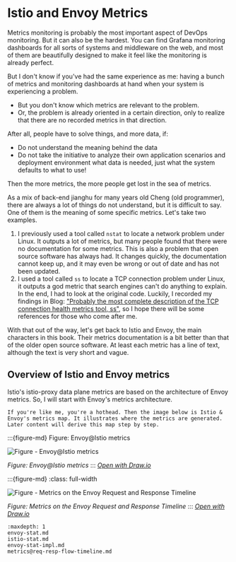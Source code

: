 # Istio and Envoy Metrics

Metrics monitoring is probably the most important aspect of DevOps monitoring. But it can also be the hardest. You can find Grafana monitoring dashboards for all sorts of systems and middleware on the web, and most of them are beautifully designed to make it feel like the monitoring is already perfect.  

But I don't know if you've had the same experience as me: having a bunch of metrics and monitoring dashboards at hand when your system is experiencing a problem.
- But you don't know which metrics are relevant to the problem.
- Or, the problem is already oriented in a certain direction, only to realize that there are no recorded metrics in that direction.

After all, people have to solve things, and more data, if:
- Do not understand the meaning behind the data
- Do not take the initiative to analyze their own application scenarios and deployment environment what data is needed, just what the system defaults to what to use!

Then the more metrics, the more people get lost in the sea of metrics.

As a mix of back-end jianghu for many years old Cheng (old programmer), there are always a lot of things do not understand, but it is difficult to say. One of them is the meaning of some specific metrics. Let's take two examples.
1. I previously used a tool called `nstat` to locate a network problem under Linux. It outputs a lot of metrics, but many people found that there were no documentation for some metrics. This is also a problem that open source software has always had. It changes quickly, the documentation cannot keep up, and it may even be wrong or out of date and has not been updated.
2. I used a tool called `ss` to locate a TCP connection problem under Linux, it outputs a god metric that search engines can't do anything to explain. In the end, I had to look at the original code. Luckily, I recorded my findings in Blog: ["Probably the most complete description of the TCP connection health metrics tool, ss"](https://blog.mygraphql.com/zh/notes/low-tec/network/tcp-inspect/), so I hope there will be some references for those who come after me.


With that out of the way, let's get back to Istio and Envoy, the main characters in this book. Their metrics documentation is a bit better than that of the older open source software. At least each metric has a line of text, although the text is very short and vague.

## Overview of Istio and Envoy metrics

Istio's istio-proxy data plane metrics are based on the architecture of Envoy metrics. So, I will start with Envoy's metrics architecture.


```{hint}
If you're like me, you're a hothead. Then the image below is Istio & Envoy's metrics map. It illustrates where the metrics are generated. Later content will derive this map step by step.
```

:::{figure-md} Figure: Envoy@Istio metrics

<img src="/ch2-envoy/envoy@istio-metrics/index.assets/envoy@istio-metrics.drawio.svg" alt="Figure - Envoy@Istio metrics">

*Figure: Envoy@Istio metrics*
:::
*[Open with Draw.io](https://app.diagrams.net/?ui=sketch#Uhttps%3A%2F%2Fistio-insider.mygraphql.com%2Fzh_CN%2Flatest%2F_images%2Fenvoy@istio-metrics.drawio.svg)*



:::{figure-md}
:class: full-width

<img src="/ch2-envoy/req-resp-flow-timeline/req-resp-flow-timeline.assets/req-resp-flow-timeline.drawio.svg" alt="Figure - Metrics on the Envoy Request and Response Timeline">

*Figure: Metrics on the Envoy Request and Response Timeline*
:::
*[Open with Draw.io](https://app.diagrams.net/?ui=sketch#Uhttps%3A%2F%2Fistio-insider.mygraphql.com%2Fzh_CN%2Flatest%2F_images%2Freq-resp-flow-timeline.drawio.svg)*


```{toctree}
:maxdepth: 1
envoy-stat.md
istio-stat.md
envoy-stat-impl.md
metrics@req-resp-flow-timeline.md
```
